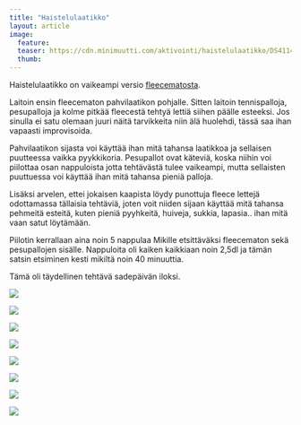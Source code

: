 ```yaml
---
title: "Haistelulaatikko"
layout: article
image:
  feature:
  teaser: https://cdn.minimuutti.com/aktivointi/haistelulaatikko/DS41144-245px.jpg
  thumb:
---
```


Haistelulaatikko on vaikeampi versio [fleecematosta](/aktivointi/fleecematto/).

Laitoin ensin fleecematon pahvilaatikon pohjalle. Sitten laitoin tennispalloja, pesupalloja ja kolme pitkää fleecestä tehtyä lettiä siihen päälle esteeksi. Jos sinulla ei satu olemaan juuri näitä tarvikkeita niin älä huolehdi, tässä saa ihan vapaasti improvisoida.

Pahvilaatikon sijasta voi käyttää ihan mitä tahansa laatikkoa ja sellaisen puutteessa vaikka pyykkikoria. Pesupallot ovat käteviä, koska niihin voi piilottaa osan nappuloista jotta tehtävästä tulee vaikeampi, mutta sellaisten puuttuessa voi käyttää ihan mitä tahansa pieniä palloja.

Lisäksi arvelen, ettei jokaisen kaapista löydy punottuja fleece lettejä odottamassa tällaisia tehtäviä, joten voit niiden sijaan käyttää mitä tahansa pehmeitä esteitä, kuten pieniä pyyhkeitä, huiveja, sukkia, lapasia.. ihan mitä vaan satut löytämään.

Piilotin kerrallaan aina noin 5 nappulaa Mikille etsittäväksi fleecematon sekä pesupallojen sisälle. Nappuloita oli kaiken kaikkiaan noin 2,5dl ja tämän satsin etsiminen kesti mikiltä noin 40 minuuttia.

Tämä oli täydellinen tehtävä sadepäivän iloksi.

![](https://cdn.minimuutti.com/aktivointi/haistelulaatikko/DS41013-800px.jpg)

![](https://cdn.minimuutti.com/aktivointi/haistelulaatikko/DS40996-800px.jpg)

![](https://cdn.minimuutti.com/aktivointi/haistelulaatikko/DS41005-800px.jpg)

![](https://cdn.minimuutti.com/aktivointi/haistelulaatikko/DS41030-800px.jpg)

![](https://cdn.minimuutti.com/aktivointi/haistelulaatikko/DS41037-800px.jpg)

![](https://cdn.minimuutti.com/aktivointi/haistelulaatikko/DS41144-800px.jpg)

![](https://cdn.minimuutti.com/aktivointi/haistelulaatikko/DS41184-800px.jpg)

![](https://cdn.minimuutti.com/aktivointi/haistelulaatikko/DS41165-800px.jpg)
